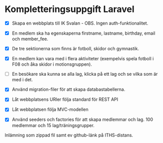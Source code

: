 # Kompletteringsuppgift Laravel

- [x] Skapa en webbplats till IK Svalan - OBS. Ingen auth-funktionalitet.

- [x] En medlem ska ha egenskaperna firstname, lastname, birthday, email och member_fee.

- [x] De tre sektionerna som finns är fotboll, skidor och gymnastik.

- [x] En medlem kan vara med i flera aktiviteter (exempelvis spela fotboll i F08 och åka skidor i motionsgruppen).

- [ ] En besökare ska kunna se alla lag, klicka på ett lag och se vilka som är med i det.

- [x] Använd migration-filer för att skapa databastabellerna.

- [x] Låt webbplatsens URIer följa standard för REST API

- [x] Låt webbplatsen följa MVC-modellen 

- [x] Använd seeders och factories för att skapa medlemmar och lag. 100 medlemmar och 15 lag/träningsgrupper.

Inlämning som zippad fil samt ev github-länk på ITHS-distans.
